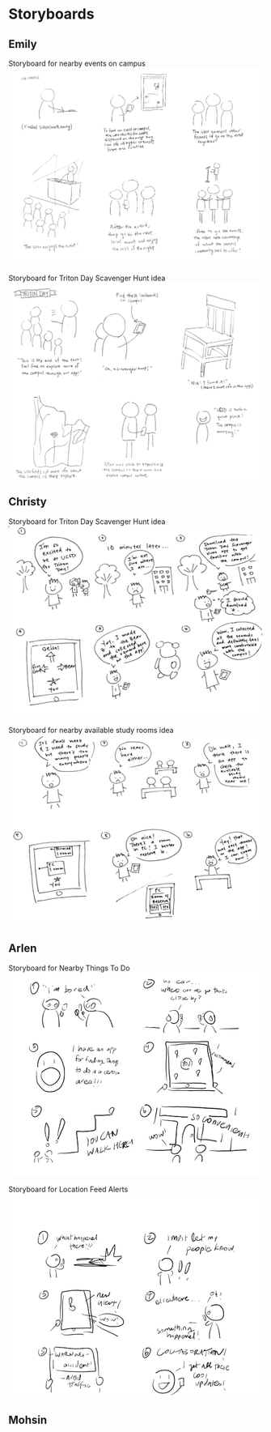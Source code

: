 # Storyboards

## Emily
Storyboard for nearby events on campus
![Emily-Storyboard1](storyboards/emily1.PNG)

Storyboard for Triton Day Scavenger Hunt idea
![Emily-Storyboard2](storyboards/emily2.PNG)

## Christy
Storyboard for Triton Day Scavenger Hunt idea
![Christy-Storyboard1](storyboards/christy1.png)

Storyboard for nearby available study rooms idea
![Christy-Storyboard2](storyboards/christy2.png)

## Arlen
Storyboard for Nearby Things To Do
![Arlen-Storyboard1](storyboards/arlen1.jpg)

Storyboard for Location Feed Alerts
![Arlen-Storyboard](storyboards/arlen2.jpg)

## Mohsin
